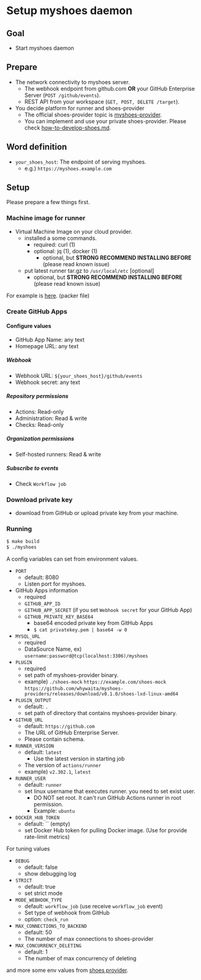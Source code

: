 # Setup myshoes daemon

## Goal

- Start myshoes daemon

## Prepare

- The network connectivity to myshoes server.
  - The webhook endpoint from github.com **OR** your GitHub Enterprise Server (`POST /github/events`).
  - REST API from your workspace (`GET, POST, DELETE /target`).
- You decide platform for runner and shoes-provider
  - The official shoes-provider topic is [myshoes-provider](https://github.com/search?q=topic%3Amyshoes-provider).
  - You can implement and use your private shoes-provider. Please check [how-to-develop-shoes.md](./03_how-to-develop-shoes.md).

## Word definition

- `your_shoes_host`: The endpoint of serving myshoes.
  - e.g.) `https://myshoes.example.com`

## Setup

Please prepare a few things first.

### Machine image for runner

- Virtual Machine Image on your cloud provider.
  - installed a some commands.
    - required: curl (1)
    - optional: jq (1), docker (1)
      - optional, but **STRONG RECOMMEND INSTALLING BEFORE** (please read known issue)
  - put latest runner tar.gz to `/usr/local/etc` [optional]
    - optional, but **STRONG RECOMMEND INSTALLING BEFORE** (please read known issue)

For example is [here](https://github.com/whywaita/myshoes-providers/tree/master/shoes-lxd/images). (packer file)

### Create GitHub Apps

#### Configure values

- GitHub App Name: any text
- Homepage URL: any text
  
##### Webhook
- Webhook URL: `${your_shoes_host}/github/events`
- Webhook secret: any text

##### Repository permissions

- Actions: Read-only
- Administration: Read & write
- Checks: Read-only

##### Organization permissions

- Self-hosted runners: Read & write
  
##### Subscribe to events

- Check `Workflow job`

### Download private key

- download from GitHub or upload private key from your machine.

### Running

```bash
$ make build
$ ./myshoes
```

A config variables can set from environment values.

- `PORT`
  - default: 8080
  - Listen port for myshoes.
- GitHub Apps information
  - required
  - `GITHUB_APP_ID`
  - `GITHUB_APP_SECRET` (if you set `Webhook secret` for your GitHub App)
  - `GITHUB_PRIVATE_KEY_BASE64`
    - base64 encoded private key from GitHub Apps
    - `$ cat privatekey.pem | base64 -w 0`
- `MYSQL_URL`
  - required
  - DataSource Name, ex) `username:password@tcp(localhost:3306)/myshoes`
- `PLUGIN`
  - required
  - set path of myshoes-provider binary.
  - example) `./shoes-mock` `https://example.com/shoes-mock` `https://github.com/whywaita/myshoes-providers/releases/download/v0.1.0/shoes-lxd-linux-amd64`
- `PLUGIN_OUTPUT`
  - default: `.`
  - set path of directory that contains myshoes-provider binary.
- `GITHUB_URL`
  - default: `https://github.com`
  - The URL of GitHub Enterprise Server.
  - Please contain schema.
- `RUNNER_VERSION`
  - default: `latest`
    - Use the latest version in starting job
  - The version of `actions/runner`
  - example) `v2.302.1`, `latest`
- `RUNNER_USER`
  - default: `runner`
  - set linux username that executes runner. you need to set exist user.
    - DO NOT set root. It can't run GitHub Actions runner in root permission.
    - Example: `ubuntu`
- `DOCKER_HUB_TOKEN`
  - default: `` (empty)
  - set Docker Hub token for pulling Docker image. (Use for provide rate-limit metrics)


For tuning values

- `DEBUG`
  - default: false
  - show debugging log
- `STRICT`
  - default: true
  - set strict mode
- `MODE_WEBHOOK_TYPE`
  - default: `workflow_job` (use receive `workflow_job` event)
  - Set type of webhook from GitHub
  - option: `check_run`
- `MAX_CONNECTIONS_TO_BACKEND`
  - default: 50
  - The number of max connections to shoes-provider
- `MAX_CONCURRENCY_DELETING`
  - default: 1
  - The number of max concurrency of deleting

and more some env values from [shoes provider](https://github.com/search?q=topic%3Amyshoes-provider).
